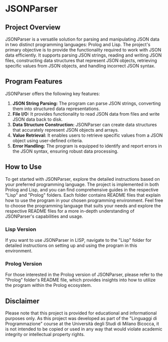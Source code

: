 # JSONParser

## Project Overview
JSONParser is a versatile solution for parsing and manipulating JSON data in two distinct programming languages: Prolog and Lisp. The project's primary objective is to provide the functionality required to work with JSON data efficiently. It supports parsing JSON strings, reading and writing JSON files, constructing data structures that represent JSON objects, retrieving specific values from JSON objects, and handling incorrect JSON syntax.

## Program Features
JSONParser offers the following key features:
1. **JSON String Parsing:** The program can parse JSON strings, converting them into structured data representations.
2. **File I/O:** It provides functionality to read JSON data from files and write JSON data back to disk.
3. **Data Structure Construction:** JSONParser can create data structures that accurately represent JSON objects and arrays.
4. **Value Retrieval:** It enables users to retrieve specific values from a JSON object using user-defined criteria.
5. **Error Handling:** The program is equipped to identify and report errors in the JSON syntax, ensuring robust data processing.
   
## How to Use
To get started with JSONParser, explore the detailed instructions based on your preferred programming language. The project is implemented in both Prolog and Lisp, and you can find comprehensive guides in the respective "Lisp" and "Prolog" folders. Each folder contains README files that explain how to use the program in your chosen programming environment. Feel free to choose the programming language that suits your needs and explore the respective README files for a more in-depth understanding of JSONParser's capabilities and usage. 

### Lisp Version
If you want to use JSONParser in LISP, navigate to the "Lisp" folder for detailed instructions on setting up and using the program in this environment.

### Prolog Version
For those interested in the Prolog version of JSONParser, please refer to the "Prolog" folder's README file, which provides insights into how to utilize the program within the Prolog ecosystem.

## Disclaimer

Please note that this project is provided for educational and informational purposes only. As this project was developed as part of the "Linguaggi di Programmazione" course at the Università degli Studi di Milano Bicocca, it is not intended to be copied or used in any way that would violate academic integrity or intellectual property rights. 
